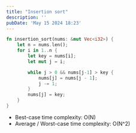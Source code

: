 ```yaml
---
title: "Insertion sort"
description: ''
pubDate: 'May 15 2024 18:23'
---
```


```rust
fn insertion_sort(nums: &mut Vec<i32>) {
    let n = nums.len();
    for i in 1..n {
        let key = nums[i];
        let mut j = i;

        while j > 0 && nums[j-1] > key {
            nums[j] = nums[j - 1];
            j -= 1;
        }
        nums[j] = key;
    }
}
```

- Best-case time complexity: O(N)
- Average / Worst-case time complexity: O(N^2)
